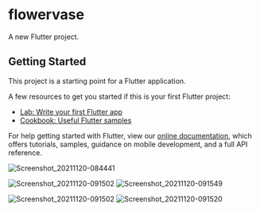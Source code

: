 # flowervase

A new Flutter project.

## Getting Started

This project is a starting point for a Flutter application.

A few resources to get you started if this is your first Flutter project:

- [Lab: Write your first Flutter app](https://flutter.dev/docs/get-started/codelab)
- [Cookbook: Useful Flutter samples](https://flutter.dev/docs/cookbook)

For help getting started with Flutter, view our
[online documentation](https://flutter.dev/docs), which offers tutorials,
samples, guidance on mobile development, and a full API reference.


![Screenshot_20211120-084441](https://user-images.githubusercontent.com/84002289/142719651-2badc137-ab2e-4b02-a0f3-a97eb61c9e6c.png)

![Screenshot_20211120-091502](https://user-images.githubusercontent.com/84002289/142719722-3fc3f19b-fb13-467b-8c4e-ea79cd7b1621.png)
![Screenshot_20211120-091549](https://user-images.githubusercontent.com/84002289/142719704-67fdad2e-0383-44e5-925d-776a82c8c5c6.png)

![Screenshot_20211120-091502](https://user-images.githubusercontent.com/84002289/142719722-3fc3f19b-fb13-467b-8c4e-ea79cd7b1621.png)
![Screenshot_20211120-091520](https://user-images.githubusercontent.com/84002289/142719738-a425333b-2e82-43af-9c1a-c9c3243f3938.png)




